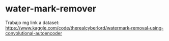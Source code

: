 # water-mark-remover
Trabajo mg
link a dataset: https://www.kaggle.com/code/therealcyberlord/watermark-removal-using-convolutional-autoencoder
